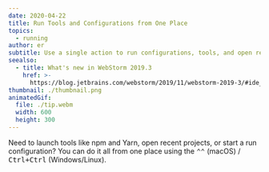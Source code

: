 ```yaml
---
date: 2020-04-22
title: Run Tools and Configurations from One Place
topics:
  - running
author: er
subtitle: Use a single action to run configurations, tools, and open recent projects.
seealso:
  - title: What's new in WebStorm 2019.3
    href: >-
      https://blog.jetbrains.com/webstorm/2019/11/webstorm-2019-3/#ide_improvements
thumbnail: ./thumbnail.png
animatedGif:
  file: ./tip.webm
  width: 600
  height: 300
---
```


Need to launch tools like npm and Yarn, open recent projects, or start a run configuration? You can do it all from one place using the <kbd>⌃⌃</kbd> (macOS) / <kbd>Ctrl+Ctrl</kbd> (Windows/Linux).
